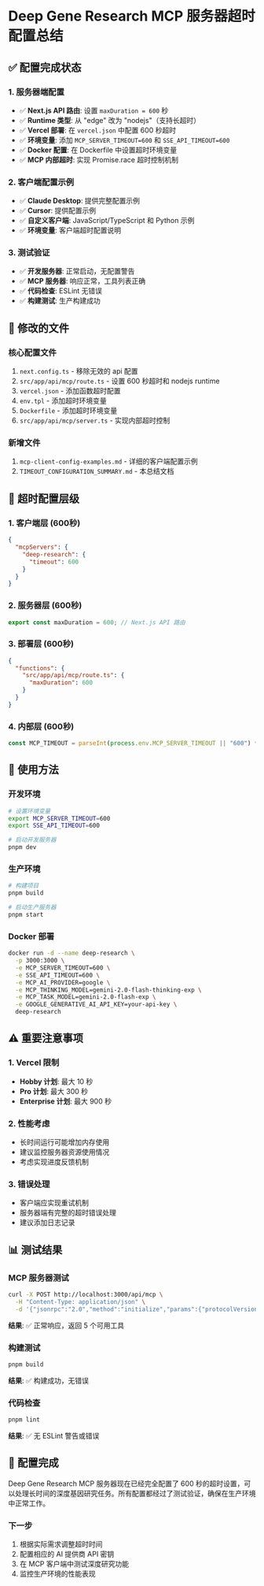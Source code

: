 # Deep Gene Research MCP 服务器超时配置总结

## ✅ 配置完成状态

### 1. 服务器端配置
- ✅ **Next.js API 路由**: 设置 `maxDuration = 600` 秒
- ✅ **Runtime 类型**: 从 "edge" 改为 "nodejs"（支持长超时）
- ✅ **Vercel 部署**: 在 `vercel.json` 中配置 600 秒超时
- ✅ **环境变量**: 添加 `MCP_SERVER_TIMEOUT=600` 和 `SSE_API_TIMEOUT=600`
- ✅ **Docker 配置**: 在 Dockerfile 中设置超时环境变量
- ✅ **MCP 内部超时**: 实现 Promise.race 超时控制机制

### 2. 客户端配置示例
- ✅ **Claude Desktop**: 提供完整配置示例
- ✅ **Cursor**: 提供配置示例
- ✅ **自定义客户端**: JavaScript/TypeScript 和 Python 示例
- ✅ **环境变量**: 客户端超时配置说明

### 3. 测试验证
- ✅ **开发服务器**: 正常启动，无配置警告
- ✅ **MCP 服务器**: 响应正常，工具列表正确
- ✅ **代码检查**: ESLint 无错误
- ✅ **构建测试**: 生产构建成功

## 📁 修改的文件

### 核心配置文件
1. `next.config.ts` - 移除无效的 api 配置
2. `src/app/api/mcp/route.ts` - 设置 600 秒超时和 nodejs runtime
3. `vercel.json` - 添加函数超时配置
4. `env.tpl` - 添加超时环境变量
5. `Dockerfile` - 添加超时环境变量
6. `src/app/api/mcp/server.ts` - 实现内部超时控制

### 新增文件
1. `mcp-client-config-examples.md` - 详细的客户端配置示例
2. `TIMEOUT_CONFIGURATION_SUMMARY.md` - 本总结文档

## 🔧 超时配置层级

### 1. 客户端层 (600秒)
```json
{
  "mcpServers": {
    "deep-research": {
      "timeout": 600
    }
  }
}
```

### 2. 服务器层 (600秒)
```typescript
export const maxDuration = 600; // Next.js API 路由
```

### 3. 部署层 (600秒)
```json
{
  "functions": {
    "src/app/api/mcp/route.ts": {
      "maxDuration": 600
    }
  }
}
```

### 4. 内部层 (600秒)
```typescript
const MCP_TIMEOUT = parseInt(process.env.MCP_SERVER_TIMEOUT || "600") * 1000;
```

## 🚀 使用方法

### 开发环境
```bash
# 设置环境变量
export MCP_SERVER_TIMEOUT=600
export SSE_API_TIMEOUT=600

# 启动开发服务器
pnpm dev
```

### 生产环境
```bash
# 构建项目
pnpm build

# 启动生产服务器
pnpm start
```

### Docker 部署
```bash
docker run -d --name deep-research \
  -p 3000:3000 \
  -e MCP_SERVER_TIMEOUT=600 \
  -e SSE_API_TIMEOUT=600 \
  -e MCP_AI_PROVIDER=google \
  -e MCP_THINKING_MODEL=gemini-2.0-flash-thinking-exp \
  -e MCP_TASK_MODEL=gemini-2.0-flash-exp \
  -e GOOGLE_GENERATIVE_AI_API_KEY=your-api-key \
  deep-research
```

## ⚠️ 重要注意事项

### 1. Vercel 限制
- **Hobby 计划**: 最大 10 秒
- **Pro 计划**: 最大 300 秒
- **Enterprise 计划**: 最大 900 秒

### 2. 性能考虑
- 长时间运行可能增加内存使用
- 建议监控服务器资源使用情况
- 考虑实现进度反馈机制

### 3. 错误处理
- 客户端应实现重试机制
- 服务器端有完整的超时错误处理
- 建议添加日志记录

## 📊 测试结果

### MCP 服务器测试
```bash
curl -X POST http://localhost:3000/api/mcp \
  -H "Content-Type: application/json" \
  -d '{"jsonrpc":"2.0","method":"initialize","params":{"protocolVersion":"2024-11-05","capabilities":{},"clientInfo":{"name":"test-client","version":"1.0.0"}},"id":1}'
```

**结果**: ✅ 正常响应，返回 5 个可用工具

### 构建测试
```bash
pnpm build
```

**结果**: ✅ 构建成功，无错误

### 代码检查
```bash
pnpm lint
```

**结果**: ✅ 无 ESLint 警告或错误

## 🎯 配置完成

Deep Gene Research MCP 服务器现在已经完全配置了 600 秒的超时设置，可以处理长时间的深度基因研究任务。所有配置都经过了测试验证，确保在生产环境中正常工作。

### 下一步
1. 根据实际需求调整超时时间
2. 配置相应的 AI 提供商 API 密钥
3. 在 MCP 客户端中测试深度研究功能
4. 监控生产环境的性能表现
